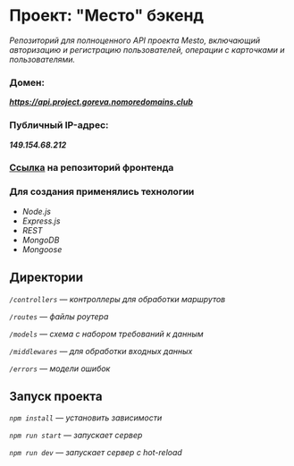 # Проект: "Место" бэкенд

*Репозиторий для полноценного API проекта Mesto, включающий авторизацию и регистрацию пользователей, операции с карточками и пользователями.* 

### Домен: 
***https://api.project.goreva.nomoredomains.club***

### Публичный IP-адрес: 
***149.154.68.212***

### [Ссылка](https://github.com/elena-13-09/react-mesto-auth) на репозиторий фронтенда

### Для создания применялись технологии

+ *Node.js*
+ *Express.js*
+ *REST*
+ *MongoDB*
+ *Mongoose*

## Директории

*`/controllers` — контроллеры для обработки маршрутов*

*`/routes` — файлы роутера*

*`/models` — схема с набором требований к данным*

*`/middlewares` — для обработки вхoдных данных*

*`/errors` — модели ошибок*

## Запуск проекта

*`npm install` — установить зависимости*

*`npm run start` — запускает сервер*

*`npm run dev` — запускает сервер с hot-reload*
